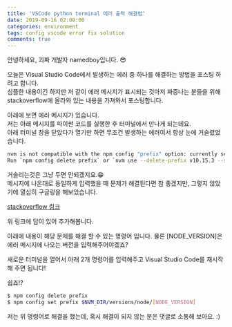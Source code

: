 ```yaml
---
title: 'VSCode python terminal 에러 출력 해결법'
date: 2019-09-16 02:00:00
categories: environment
tags: config vscode error fix solution
comments: true
---
```


안녕하세요, 괴짜 개발자 namedboy입니다. 😎

오늘은 Visual Studio Code에서 발생하는 에러 중 하나를 해결하는 방법을 포스팅 하려고 합니다.  
심플한 내용이긴 하지만 저 같이 에러 메시지가 표시되는 것마저 짜증나는 분들을 위해 stackoverflow에 올라와 있는 내용을 가져와서 포스팅합니다.  

아래에 보면 에러 메시지가 있습니다.  
저는 아래 메시지를 파이썬 코드를 실행한 후 터미널에서 만나게 되는데요.  
아래 터미널 창을 닫았다가 열기만 하면 무조건 발생하는 에러여서 항상 눈에 거슬렸었습니다.

```bash
nvm is not compatible with the npm config "prefix" option: currently set to "/usr/local"
Run `npm config delete prefix` or `nvm use --delete-prefix v10.15.3 --silent` to unset it.
```

거슬리는것은 그냥 두면 안되겠지요.😁  
메시지에 나온대로 동일하게 입력했을 때 문제가 해결된다면 참 좋겠지만, 
그렇지 않았기에 열심히 구글링을 해보았습니다.

[stackoverflow 링크](https://stackoverflow.com/questions/34718528/nvm-is-not-compatible-with-the-npm-config-prefix-option)

위 링크에 답이 있어 추가해봅니다.

아래에 내용이 해당 문제를 해결 할 수 있는 명령어 입니다.
물론 [NODE_VERSION]은 에러 메시지에 나오는 버전을 입력해주어야겠죠?

새로운 터미널을 열어서 아래 2개 명령어를 입력해주고 Visual Studio Code를 재시작해 주면 됩니다!

쉽죠!?

```bash
$ npm config delete prefix 
$ npm config set prefix $NVM_DIR/versions/node/[NODE_VERSION]
```

저는 위 명령어로 해결을 했는데, 혹시 해결이 되지 않는 분은 댓글로 소통해 보아요. :)